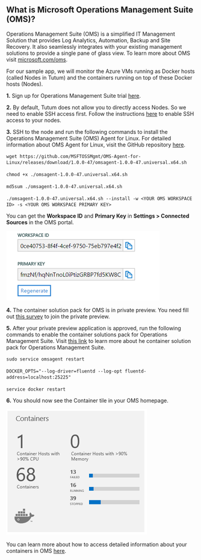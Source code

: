 ## What is Microsoft Operations Management Suite (OMS)?

Operations Management Suite (OMS) is a simplified IT Management Solution that provides Log Analytics, Automation, Backup and Site Recovery.  It also seamlessly integrates with your existing management solutions to provide a single pane of glass view. To learn more about OMS visit [microsoft.com/oms](http://microsoft.com/oms).

For our sample app, we will monitor the Azure VMs running as Docker hosts (called Nodes in Tutum) and the containers running on top of these Docker hosts (Nodes).

**1.** Sign up for Operations Management Suite trial [here](http://www.microsoft.com/en-us/server-cloud/operations-management-suite/trial.aspx).

**2.** By default, Tutum does not allow you to directly access Nodes. So we need to enable SSH access first. Follow the instructions [here](https://support.tutum.co/support/solutions/articles/5000553071-sshing-into-a-tutum-node) to enable SSH access to your nodes.

**3.** SSH to the node and run the following commands to install the Operations Management Suite (OMS) Agent for Linux. For detailed information about OMS Agent for Linux, visit the GitHub repository [here](https://github.com/Microsoft/OMS-Agent-for-Linux).

    wget https://github.com/MSFTOSSMgmt/OMS-Agent-for-Linux/releases/download/1.0.0-47/omsagent-1.0.0-47.universal.x64.sh

    chmod +x ./omsagent-1.0.0-47.universal.x64.sh

    md5sum ./omsagent-1.0.0-47.universal.x64.sh

    ./omsagent-1.0.0-47.universal.x64.sh --install -w <YOUR OMS WORKSPACE ID> -s <YOUR OMS WORKSPACE PRIMARY KEY>

You can get the **Workspace ID** and **Primary Key** in **Settings > Connected Sources** in the OMS portal.


![](<docs/media/id_and_key.png>)

**4.** The container solution pack for OMS is in private preview. You need fill out [this survey](https://www.surveymonkey.com/r/VKK976K) to join the private preview.

**5.** After your private preview application is approved, run the following commands to enable the container solutions pack for Operations Management Suite. Visit [this link](https://github.com/Microsoft/OMS-Agent-for-Linux/blob/master/docs/Docker-Instructions.md) to learn more about he container solution pack for Operations Management Suite.
    
    sudo service omsagent restart

    DOCKER_OPTS="--log-driver=fluentd --log-opt fluentd-address=localhost:25225"

    service docker restart

**6.** You should now see the Container tile in your OMS homepage.


![](<docs/media/docker-overview-tile.png>) 


You can learn more about how to access detailed information about your containers in OMS [here](https://github.com/Microsoft/OMS-Agent-for-Linux/blob/master/docs/Docker-Instructions.md).


